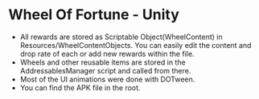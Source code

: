 # Wheel Of Fortune - Unity
- All rewards are stored as Scriptable Object(WheelContent) in Resources/WheelContentObjects. You can easily edit the content and drop rate of each or add new rewards within the file. 
- Wheels and other reusable items are stored in the AddressablesManager script and called from there. 
- Most of the UI animations were done with DOTween. 
- You can find the APK file in the root.
